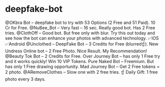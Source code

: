 # deepfake-bot

@OKbra Bot – deepfake bot to try with 53 Options (2 Free and 51 Paid). 10 Cr for Free.
@NuBee_Bot – Very fast – 16 sec. Really good bot. Has 2 Free tries.
@ClothOff – Good bot. But free only with blur. Try this out today and see how the bot can enhance your photos with advanced technology. ✅iOS ✅Android
@Unclothed – DeepFake Bot – 3 Credits for Free (blurred☝).
New Undress Online bot – 2 Free Photo. Nice Result. My Recommendation!
@Beauty Tok Bot – 2 Credits for Free.
Over Journey Bot – has only 1 Free try and it works quickly! Win 10 VIP Tokens.
Pure Naked Bot – Freemium. But has only 1 Free drawing opportunity.
Mad Journey Bot – Get 2 Free tokens = 2 photo.
@ARemoveClothes – Slow one with 2 free tries. ☝ Daily Gift: 1 free photo every 3 days.
